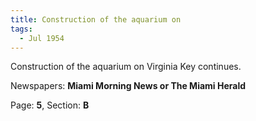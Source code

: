 ```yaml
---  
title: Construction of the aquarium on  
tags:  
  - Jul 1954  
---  
```

  
Construction of the aquarium on Virginia Key continues.  
  
Newspapers: **Miami Morning News or The Miami Herald**  
  
Page: **5**, Section: **B** 
